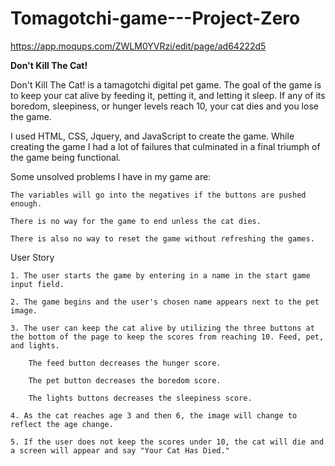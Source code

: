 # Tomagotchi-game---Project-Zero

<!-- WireFrame link -->
https://app.moqups.com/ZWLM0YVRzi/edit/page/ad64222d5

<strong>Don't Kill The Cat!</strong>

Don't Kill The Cat! is a tamagotchi digital pet game. The goal of the game is to keep your cat alive by feeding it, petting it, and letting it sleep. If any of its boredom, sleepiness, or hunger levels reach 10, your cat dies and you lose the game.

I used HTML, CSS, Jquery, and JavaScript to create the game. While creating the game I had a lot of failures that culminated in a final triumph of the game being functional. 

Some unsolved problems I have in my game are: 

    The variables will go into the negatives if the buttons are pushed enough. 

    There is no way for the game to end unless the cat dies. 

    There is also no way to reset the game without refreshing the games.

User Story

    1. The user starts the game by entering in a name in the start game input field.

    2. The game begins and the user's chosen name appears next to the pet image.

    3. The user can keep the cat alive by utilizing the three buttons at the bottom of the page to keep the scores from reaching 10. Feed, pet, and lights. 

        The feed button decreases the hunger score.

        The pet button decreases the boredom score.

        The lights buttons decreases the sleepiness score. 

    4. As the cat reaches age 3 and then 6, the image will change to reflect the age change.

    5. If the user does not keep the scores under 10, the cat will die and a screen will appear and say "Your Cat Has Died."

    

